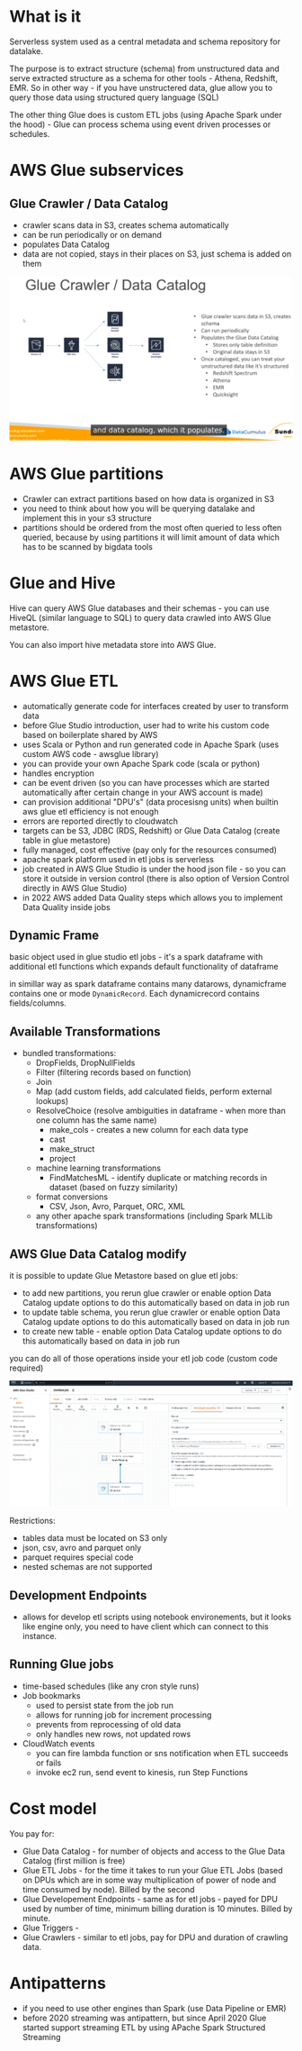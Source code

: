 # What is it
Serverless system used as a central metadata and schema repository for datalake.

The purpose is to extract structure (schema) from unstructured data and serve extracted structure as a schema for other tools - Athena, Redshift, EMR.
So in other way - if you have unstructered data, glue allow you to query those data using structured query language (SQL)

The other thing Glue does is custom ETL jobs (using Apache Spark under the hood) - Glue can process schema using event driven processes or schedules.

# AWS Glue subservices
## Glue Crawler / Data Catalog
* crawler scans data in S3, creates schema automatically
* can be run periodically or on demand
* populates Data Catalog
* data are not copied, stays in their places on S3, just schema is added on them

![img.png](img.png)

# AWS Glue partitions
* Crawler can extract partitions based on how data is organized in S3
* you need to think about how you will be querying datalake and implement this in your s3 structure
* partitions should be ordered from the most often queried to less often queried, because by using partitions it will limit amount of data which has to be scanned by bigdata tools

# Glue and Hive
Hive can query AWS Glue databases and their schemas - you can use HiveQL (similar language to SQL) to query data crawled into AWS Glue metastore.

You can also import hive metadata store into AWS Glue. 

# AWS Glue ETL
* automatically generate code for interfaces created by user to transform data
* before Glue Studio introduction, user had to write his custom code based on boilerplate shared by AWS
* uses Scala or Python and run generated code in Apache Spark (uses custom AWS code - awsglue library)
* you can provide your own Apache Spark code (scala or python)
* handles encryption
* can be event driven (so you can have processes which are started automatically after certain change in your AWS account is made)
* can provision additional "DPU's" (data procesisng units) when builtin aws glue etl efficiency is not enough
* errors are reported directly to cloudwatch
* targets can be S3, JDBC (RDS, Redshift) or Glue Data Catalog (create table in glue metastore)
* fully managed, cost effective (pay only for the resources consumed)
* apache spark platform used in etl jobs is serverless
* job created in AWS Glue Studio is under the hood json file - so you can store it outside in version control (there is also option of Version Control directly in AWS Glue Studio)
* in 2022 AWS added Data Quality steps which allows you to implement Data Quality inside jobs

## Dynamic Frame
basic object used in glue studio etl jobs - it's a spark dataframe with additional etl functions which expands default functionality of dataframe

in simillar way as spark dataframe contains many datarows, dynamicframe contains one or mode `DynamicRecord`. Each dynamicrecord contains fields/columns.

## Available Transformations
* bundled transformations: 
  * DropFields, DropNullFields
  * Filter (filtering records based on function) 
  * Join
  * Map (add custom fields, add calculated fields, perform external lookups)
  * ResolveChoice (resolve ambiguities in dataframe - when more than one column has the same name)
    * make_cols - creates a new column for each data type
    * cast
    * make_struct
    * project
  * machine learning transformations
    * FindMatchesML - identify duplicate or matching records in dataset (based on fuzzy similarity)
  * format conversions
    * CSV, Json, Avro, Parquet, ORC, XML
  * any other apache spark transformations (including Spark MLLib transformations)

## AWS Glue Data Catalog modify
it is possible to update Glue Metastore based on glue etl jobs:
* to add new partitions, you rerun glue crawler or enable option Data Catalog update options to do this automatically based on data in job run
* to update table schema, you rerun glue crawler or enable option Data Catalog update options to do this automatically based on data in job run
* to create new table - enable option Data Catalog update options to do this automatically based on data in job run

you can do all of those operations inside your etl job code (custom code required)

![img_1.png](img_1.png)

Restrictions:
* tables data must be located on S3 only
* json, csv, avro and parquet only
* parquet requires special code
* nested schemas are not supported

## Development Endpoints
* allows for develop etl scripts using notebook environements, but it looks like engine only, you need to have client which can connect to this instance.

## Running Glue jobs
* time-based schedules (like any cron style runs)
* Job bookmarks
  * used to persist state from the job run
  * allows for running job for increment processing
  * prevents from reprocessing of old data
  * only handles new rows, not updated rows
* CloudWatch events
  * you can fire lambda function or sns notification when ETL succeeds or fails
  * invoke ec2 run, send event to kinesis, run Step Functions

# Cost model
You pay for:
* Glue Data Catalog - for number of objects and access to the Glue Data Catalog (first million is free)
* Glue ETL Jobs - for the time it takes to run your Glue ETL Jobs (based on DPUs which are in some way multiplication of power of node and time consumed by node). Billed by the second
* Glue Developement Endpoints - same as for etl jobs - payed for DPU used by number of time, minimum billing duration is 10 minutes. Billed by minute.
* Glue Triggers - 
* Glue Crawlers - similar to etl jobs, pay for DPU and duration of crawling data. 

# Antipatterns
* if you need to use other engines than Spark (use Data Pipeline or EMR)
* before 2020 streaming was antipattern, but since April 2020 Glue started support streaming ETL by using APache Spark Structured Streaming

